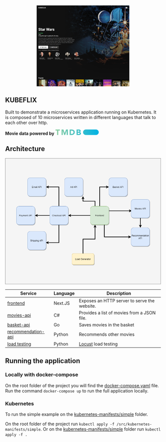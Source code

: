 <p align="center">
<img src="resources/main.png" width="300" alt="KUBEFLIX" />
</p>

## **KUBEFLIX** 
Built to demonstrate a microservices application running on Kubernetes. 
It is composed of 10 microservices written in different languages that talk to each other over http.

**Movie data powered by** <a href="https://www.themoviedb.org/"> <img src="src/frontend/public/tmdb.svg" width="140"></img></a>

## Architecture

<img src="resources/Architecture.png"></img>

| Service                                              | Language      | Description                                                                                                                       |
| ---------------------------------------------------- | ------------- | --------------------------------------------------------------------------------------------------------------------------------- |
| [frontend](./src/frontend)                           | Next.JS            | Exposes an HTTP server to serve the website.|
| [movies-api](./src/movies-api)                     | C#            | Provides a list of movies from a JSON file.                                                           |                           |
| [basket-api](./src/basket-api) | Go        | Saves movies in the basket  
| [recommendation-api](./src/recommendation-api) | Python        | Recommends other movies 
| [load testing](./src/load-generator) | Python        | [Locust](https://github.com/locustio/locust) load testing                         

## Running the application

### Locally with docker-compose
On the root folder of the project you will find the [docker-compose.yaml](./docker-compose.yaml) file. Run the command ```docker-compose up``` to run the full application locally.

### Kubernetes
To run the simple example on the [kubernetes-manifests/simple](./src/kubernetes-manifests/simple) folder.

On the root folder of the project run ```kubectl apply -f /src/kubernetes-manifests/simple```. Or on the [kubernetes-manifests/simple](./src/kubernetes-manifests/simple) folder run ```kubectl apply -f .```